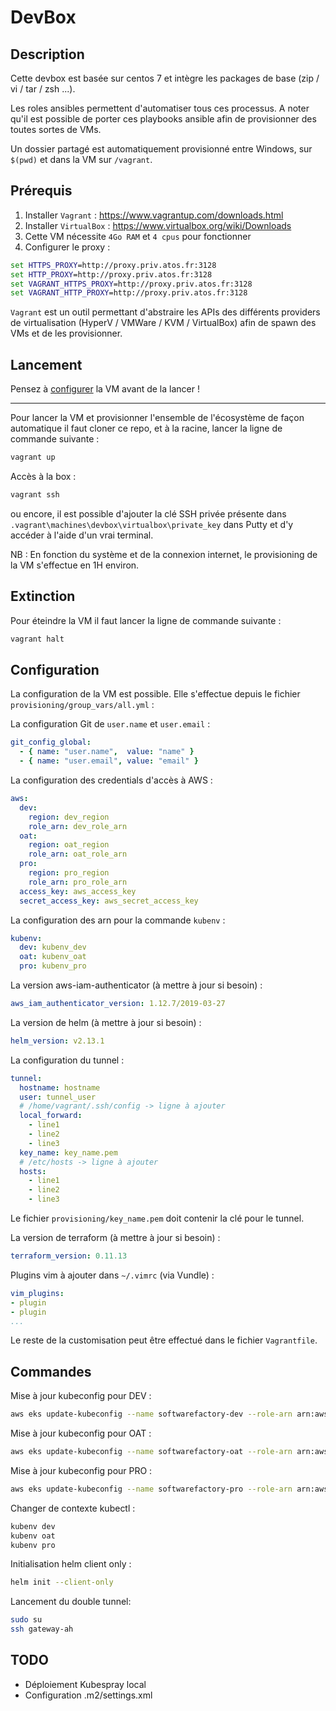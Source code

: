 # DevBox

## Description

Cette devbox est basée sur centos 7 et intègre les packages de base (zip / vi / tar / zsh ...).

Les roles ansibles permettent d'automatiser tous ces processus. A noter qu'il est possible de porter ces playbooks ansible afin de provisionner des toutes sortes de VMs.

Un dossier partagé est automatiquement provisionné entre Windows, sur `$(pwd)` et dans la VM sur `/vagrant`.

## Prérequis

1. Installer `Vagrant` : https://www.vagrantup.com/downloads.html
2. Installer `VirtualBox` : https://www.virtualbox.org/wiki/Downloads
3. Cette VM nécessite `4Go RAM` et `4 cpus` pour fonctionner
4. Configurer le proxy :
```cmd
set HTTPS_PROXY=http://proxy.priv.atos.fr:3128
set HTTP_PROXY=http://proxy.priv.atos.fr:3128
set VAGRANT_HTTPS_PROXY=http://proxy.priv.atos.fr:3128
set VAGRANT_HTTP_PROXY=http://proxy.priv.atos.fr:3128
```

`Vagrant` est un outil permettant d'abstraire les APIs des différents providers de virtualisation (HyperV / VMWare / KVM / VirtualBox) afin de spawn des VMs et de les provisionner.

## Lancement

Pensez à [configurer](#Configuration) la VM avant de la lancer !

---

Pour lancer la VM et provisionner l'ensemble de l'écosystème de façon automatique il faut cloner ce repo, et à la racine, lancer la ligne de commande suivante :
```bash
vagrant up
```

Accès à la box :
```bash
vagrant ssh
```
ou encore, il est possible d'ajouter la clé SSH privée présente dans `.vagrant\machines\devbox\virtualbox\private_key` dans Putty et d'y accéder à l'aide d'un vrai terminal.

NB : En fonction du système et de la connexion internet, le provisioning de la VM s'effectue en 1H environ.

## Extinction

Pour éteindre la VM il faut lancer la ligne de commande suivante :

```bash
vagrant halt
```

## Configuration

La configuration de la VM est possible. Elle s'effectue depuis le fichier `provisioning/group_vars/all.yml` :

La configuration Git de `user.name` et `user.email` :
```yaml
git_config_global:
  - { name: "user.name",  value: "name" }
  - { name: "user.email", value: "email" }
```

La configuration des credentials d'accès à AWS :
```yaml
aws:
  dev:
    region: dev_region
    role_arn: dev_role_arn
  oat:
    region: oat_region
    role_arn: oat_role_arn
  pro:
    region: pro_region
    role_arn: pro_role_arn
  access_key: aws_access_key
  secret_access_key: aws_secret_access_key
```

La configuration des arn pour la commande `kubenv` :
```yaml
kubenv:
  dev: kubenv_dev
  oat: kubenv_oat
  pro: kubenv_pro
```

La version aws-iam-authenticator (à mettre à jour si besoin) :
```yaml
aws_iam_authenticator_version: 1.12.7/2019-03-27
```

La version de helm (à mettre à jour si besoin) :
```yaml
helm_version: v2.13.1
```

La configuration du tunnel :
```yaml
tunnel:
  hostname: hostname
  user: tunnel_user
  # /home/vagrant/.ssh/config -> ligne à ajouter
  local_forward:
    - line1
    - line2
    - line3
  key_name: key_name.pem
  # /etc/hosts -> ligne à ajouter
  hosts:
    - line1
    - line2
    - line3
```
Le fichier `provisioning/key_name.pem` doit contenir la clé pour le tunnel.

La version de terraform (à mettre à jour si besoin) :
```yaml
terraform_version: 0.11.13
```

Plugins vim à ajouter dans `~/.vimrc` (via Vundle) :
```yaml
vim_plugins:
- plugin
- plugin
...
```

Le reste de la customisation peut être effectué dans le fichier `Vagrantfile`.

## Commandes

Mise à jour kubeconfig pour DEV :
```bash
aws eks update-kubeconfig --name softwarefactory-dev --role-arn arn:aws:iam::176806391229:role/rol-softfactory-dev-base-wl --profile dev
```

Mise à jour kubeconfig pour OAT :
```bash
aws eks update-kubeconfig --name softwarefactory-oat --role-arn arn:aws:iam::094242746997:role/rol-softfactory-oat-base-wl --profile oat
```

Mise à jour kubeconfig pour PRO :
```bash
aws eks update-kubeconfig --name softwarefactory-pro --role-arn arn:aws:iam::717170762493:role/rol-softfactory-pro-base-wl --profile pro
```

Changer de contexte kubectl :
```bash
kubenv dev
kubenv oat
kubenv pro
```

Initialisation helm client only :
```bash
helm init --client-only
```

Lancement du double tunnel:
```bash
sudo su
ssh gateway-ah
```

## TODO

* Déploiement Kubespray local
* Configuration .m2/settings.xml
